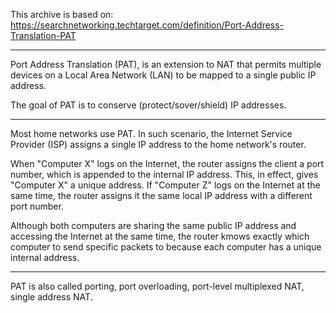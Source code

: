 This archive is based on: https://searchnetworking.techtarget.com/definition/Port-Address-Translation-PAT

--------
Port Address Translation (PAT), is an extension to NAT that permits multiple devices on a Local Area Network (LAN) to be mapped to a single public IP address.

The goal of PAT is to conserve (protect/sover/shield) IP addresses.

----
Most home networks use PAT. In such scenario, the Internet Service Provider (ISP) assigns a single IP address to the home network's router.

When "Computer X" logs on the Internet, the router assigns the client a port number, which is appended to the internal IP address. This, in effect, gives "Computer X" a unique address. If "Computer Z" logs on the Internet at the same time, the router assigns it the same local IP address with a different port number.

Although both computers are sharing the same public IP address and accessing the Internet at the same time, the router kmows exactly which computer to send specific packets to because each computer has a unique internal address.

----
PAT is also called porting, port overloading, port-level multiplexed NAT, single address NAT.



<EOF>
